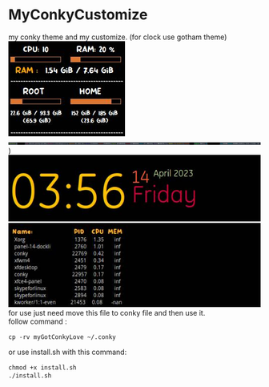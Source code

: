 # MyConkyCustomize
my conky theme and my customize. (for clock use gotham theme) <br>
![](https://github.com/AmirhosseinAbutalebi/MyConkyCustomize/blob/master/myGotConkyLove/infoConky.jpg)<br>
![](https://github.com/AmirhosseinAbutalebi/MyConkyCustomize/blob/master/myGotConkyLove/littleBotConky.jpg))<br>
![](https://github.com/AmirhosseinAbutalebi/MyConkyCustomize/blob/master/myGotConkyLove/myGotham.jpg)<br>
![](https://github.com/AmirhosseinAbutalebi/MyConkyCustomize/blob/master/myGotConkyLove/taskMng.jpg)<br>
for use just need move this file to conky file and then use it.<br>
follow command :
```
cp -rv myGotConkyLove ~/.conky
```
or use install.sh with this command:
```
chmod +x install.sh
./install.sh
```
